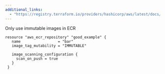 ```yaml
---
additional_links: 
  - "https://registry.terraform.io/providers/hashicorp/aws/latest/docs/resources/ecr_repository"
---
```


Only use immutable images in ECR

```hcl
resource "aws_ecr_repository" "good_example" {
   name                 = "bar"
   image_tag_mutability = "IMMUTABLE"
 
   image_scanning_configuration {
     scan_on_push = true
   }
 }
```
